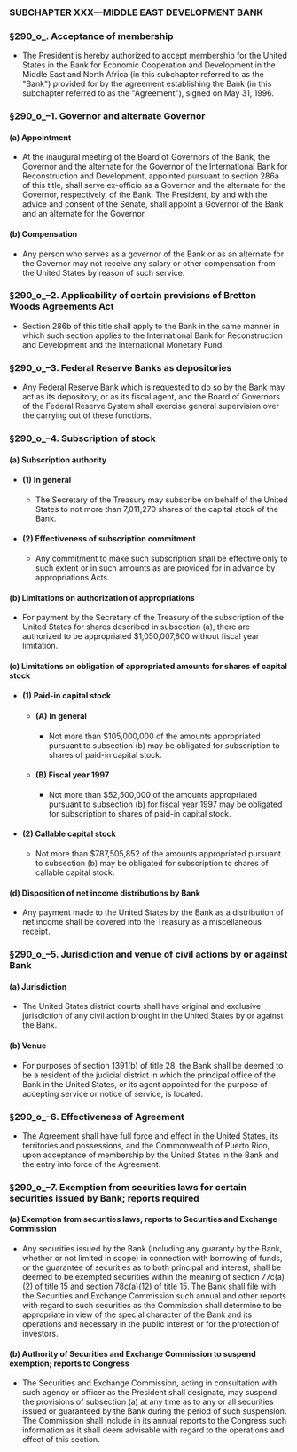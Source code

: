 ### SUBCHAPTER XXX—MIDDLE EAST DEVELOPMENT BANK

### §290_o_. Acceptance of membership
* The President is hereby authorized to accept membership for the United States in the Bank for Economic Cooperation and Development in the Middle East and North Africa (in this subchapter referred to as the "Bank") provided for by the agreement establishing the Bank (in this subchapter referred to as the "Agreement"), signed on May 31, 1996.

### §290_o_–1. Governor and alternate Governor
#### (a) Appointment
* At the inaugural meeting of the Board of Governors of the Bank, the Governor and the alternate for the Governor of the International Bank for Reconstruction and Development, appointed pursuant to section 286a of this title, shall serve ex-officio as a Governor and the alternate for the Governor, respectively, of the Bank. The President, by and with the advice and consent of the Senate, shall appoint a Governor of the Bank and an alternate for the Governor.

#### (b) Compensation
* Any person who serves as a governor of the Bank or as an alternate for the Governor may not receive any salary or other compensation from the United States by reason of such service.

### §290_o_–2. Applicability of certain provisions of Bretton Woods Agreements Act
* Section 286b of this title shall apply to the Bank in the same manner in which such section applies to the International Bank for Reconstruction and Development and the International Monetary Fund.

### §290_o_–3. Federal Reserve Banks as depositories
* Any Federal Reserve Bank which is requested to do so by the Bank may act as its depository, or as its fiscal agent, and the Board of Governors of the Federal Reserve System shall exercise general supervision over the carrying out of these functions.

### §290_o_–4. Subscription of stock
#### (a) Subscription authority
* #### (1) In general
  * The Secretary of the Treasury may subscribe on behalf of the United States to not more than 7,011,270 shares of the capital stock of the Bank.

* #### (2) Effectiveness of subscription commitment
  * Any commitment to make such subscription shall be effective only to such extent or in such amounts as are provided for in advance by appropriations Acts.

#### (b) Limitations on authorization of appropriations
* For payment by the Secretary of the Treasury of the subscription of the United States for shares described in subsection (a), there are authorized to be appropriated $1,050,007,800 without fiscal year limitation.

#### (c) Limitations on obligation of appropriated amounts for shares of capital stock
* #### (1) Paid-in capital stock
  * #### (A) In general
    * Not more than $105,000,000 of the amounts appropriated pursuant to subsection (b) may be obligated for subscription to shares of paid-in capital stock.

  * #### (B) Fiscal year 1997
    * Not more than $52,500,000 of the amounts appropriated pursuant to subsection (b) for fiscal year 1997 may be obligated for subscription to shares of paid-in capital stock.

* #### (2) Callable capital stock
  * Not more than $787,505,852 of the amounts appropriated pursuant to subsection (b) may be obligated for subscription to shares of callable capital stock.

#### (d) Disposition of net income distributions by Bank
* Any payment made to the United States by the Bank as a distribution of net income shall be covered into the Treasury as a miscellaneous receipt.

### §290_o_–5. Jurisdiction and venue of civil actions by or against Bank
#### (a) Jurisdiction
* The United States district courts shall have original and exclusive jurisdiction of any civil action brought in the United States by or against the Bank.

#### (b) Venue
* For purposes of section 1391(b) of title 28, the Bank shall be deemed to be a resident of the judicial district in which the principal office of the Bank in the United States, or its agent appointed for the purpose of accepting service or notice of service, is located.

### §290_o_–6. Effectiveness of Agreement
* The Agreement shall have full force and effect in the United States, its territories and possessions, and the Commonwealth of Puerto Rico, upon acceptance of membership by the United States in the Bank and the entry into force of the Agreement.

### §290_o_–7. Exemption from securities laws for certain securities issued by Bank; reports required
#### (a) Exemption from securities laws; reports to Securities and Exchange Commission
* Any securities issued by the Bank (including any guaranty by the Bank, whether or not limited in scope) in connection with borrowing of funds, or the guarantee of securities as to both principal and interest, shall be deemed to be exempted securities within the meaning of section 77c(a)(2) of title 15 and section 78c(a)(12) of title 15. The Bank shall file with the Securities and Exchange Commission such annual and other reports with regard to such securities as the Commission shall determine to be appropriate in view of the special character of the Bank and its operations and necessary in the public interest or for the protection of investors.

#### (b) Authority of Securities and Exchange Commission to suspend exemption; reports to Congress
* The Securities and Exchange Commission, acting in consultation with such agency or officer as the President shall designate, may suspend the provisions of subsection (a) at any time as to any or all securities issued or guaranteed by the Bank during the period of such suspension. The Commission shall include in its annual reports to the Congress such information as it shall deem advisable with regard to the operations and effect of this section.